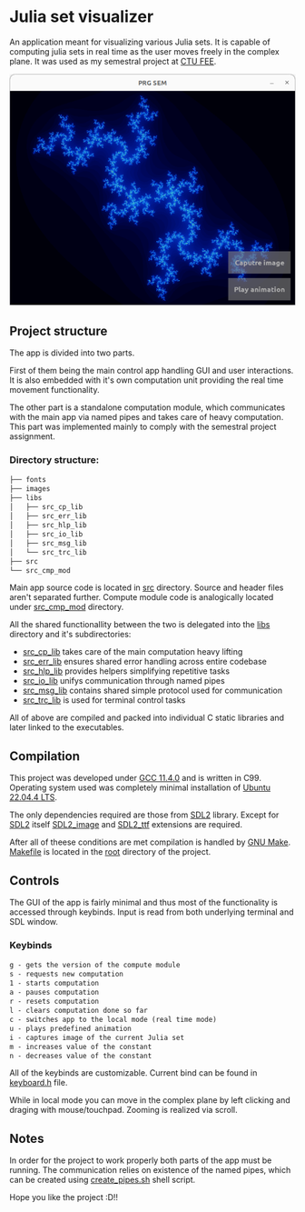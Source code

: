 # Julia set visualizer
An application meant for visualizing various Julia sets. It is capable of computing julia sets in real time as the user moves freely in the complex plane. It was used as my semestral project at [CTU FEE](https://fel.cvut.cz/cs).

![Demo](./images/demo_image.png)

## Project structure
The app is divided into two parts. 

First of them being the main control app handling GUI and user interactions. It is also embedded with it's own computation unit providing the real time movement functionality. 

The other part is a standalone computation module, which communicates with the main app via named pipes and takes care of heavy computation. This part was implemented mainly to comply with the semestral project assignment.

### Directory structure:
```
├── fonts
├── images
├── libs
│   ├── src_cp_lib
│   ├── src_err_lib
│   ├── src_hlp_lib
│   ├── src_io_lib
│   ├── src_msg_lib
│   └── src_trc_lib
├── src
└── src_cmp_mod
```
Main app source code is located in [src](src) directory. Source and header files aren't separated further. Compute module code is analogically located under [src_cmp_mod](src_cmp_mod) directory.

All the shared functionallity between the two is delegated into the [libs](libs) directory and it's subdirectories:

- [src_cp_lib](libs/src_cp_lib) takes care of the main computation heavy lifting
- [src_err_lib](libs/src_err_lib/) ensures shared error handling across entire codebase
- [src_hlp_lib](libs/src_hlp_lib/) provides helpers simplifying repetitive tasks
- [src_io_lib](libs/src_io_lib/) unifys communication through named pipes
- [src_msg_lib](libs/src_msg_lib/) contains shared simple protocol used for communication
- [src_trc_lib](libs/src_trc_lib/) is used for terminal control tasks

All of above are compiled and packed into individual C static libraries and later linked to the executables.

## Compilation
This project was developed under [GCC 11.4.0](https://gcc.gnu.org/gcc-11/) and is written in C99. Operating system used was completely minimal installation of [Ubuntu 22.04.4 LTS](https://releases.ubuntu.com/jammy/).

The only dependencies required are those from [SDL2](https://www.libsdl.org/) library. Except for [SDL2](https://www.libsdl.org/) itself [SDL2_image](https://wiki.libsdl.org/SDL2_image/FrontPage) and [SDL2_ttf](https://wiki.libsdl.org/SDL2_ttf/FrontPage) extensions are required.

After all of theese conditions are met compilation is handled by [GNU Make](https://www.gnu.org/software/make/manual/make.html). [Makefile](Makefile) is located in the [root](/) directory of the project.

## Controls
The GUI of the app is fairly minimal and thus most of the functionality is accessed through keybinds. Input is read from both underlying terminal and SDL window.

### Keybinds
```
g - gets the version of the compute module
s - requests new computation
1 - starts computation
a - pauses computation
r - resets computation
l - clears computation done so far
c - switches app to the local mode (real time mode)
u - plays predefined animation
i - captures image of the current Julia set
m - increases value of the constant
n - decreases value of the constant
```
All of the keybinds are customizable. Current bind can be found in [keyboard.h](src/keyboard.h) file.

While in local mode you can move in the complex plane by left clicking and draging with mouse/touchpad. Zooming is realized via scroll.

## Notes
In order for the project to work properly both parts of the app must be running. The communication relies on existence of the named pipes, which can be created using [create_pipes.sh](/create_pipes.sh) shell script.

Hope you like the project :D!!
